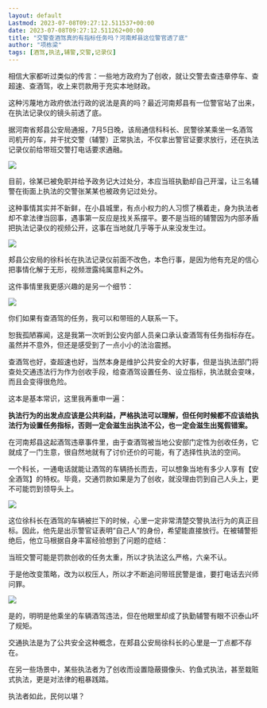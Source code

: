```yaml
---
layout: default
Lastmod: 2023-07-08T09:27:12.511537+00:00
date: 2023-07-08T09:27:12.511262+00:00
title: "交警查酒驾真的有指标任务吗？河南郏县这位警官透了底"
author: "项栋梁"
tags: [酒驾,执法,辅警,交警,记录仪]
---
```


相信大家都听过类似的传言：一些地方政府为了创收，就让交警去查违章停车、查超速、查酒驾，收上来罚款用于充实本地财政。

  

这种污蔑地方政府依法行政的说法是真的吗？最近河南郏县有一位警官站了出来，在执法记录仪的镜头前透了底。

  

据河南省郏县公安局通报，7月5日晚，该局通信科科长、民警徐某乘坐一名酒驾司机开的车，并干扰交警（辅警）正常执法，不仅拿出警官证要求放行，还在执法记录仪前给带班交警打电话要求通融。

  

![](https://images.weserv.nl/?url=https%3A//mmbiz.qpic.cn/mmbiz_jpg/TP65WXCia4CLcojhZM8ep7QcMGf14lkh2TYibib05TWX5HACzOpfQgiar22V59pJegmcEgC51ibPHwNekmEfqDF9mpQ/640%3Fwx_fmt%3Djpeg)

  

目前，徐某已被免职并给予政务记大过处分，本应当班执勤却自己开溜，让三名辅警在街面上执法的交警张某某也被政务记过处分。  

  

这种事情其实并不新鲜，在小县城里，有点小权力的人习惯了横着走，身为执法者却不拿法律当回事，遇事第一反应是找关系摆平。要不是当班的辅警因为内部矛盾把执法记录仪的视频公开，这事在当地就几乎等于从来没发生过。

  

![](https://images.weserv.nl/?url=https%3A//mmbiz.qpic.cn/mmbiz_jpg/TP65WXCia4CLcojhZM8ep7QcMGf14lkh2xJdZFsepI9vL2V9iaFZXd17DrrBFib9ibklWBtdlHReOwrlI4PXb1NEKQ/640%3Fwx_fmt%3Djpeg)

  

郏县公安局的徐科长在执法记录仪前面不改色，本色行事，是因为他有充足的信心把事情化解于无形，视频泄露纯属意料之外。

  

这件事情里我更感兴趣的是另一个细节：  

  

![](https://images.weserv.nl/?url=https%3A//mmbiz.qpic.cn/mmbiz_jpg/TP65WXCia4CLcojhZM8ep7QcMGf14lkh2cRpiauldTag14HpR2NnIFJ6ibbyvOjcYParvu1dRg3xMaqLjQa7CZnew/640%3Fwx_fmt%3Djpeg)

  

你们如果有查酒驾的任务，我可以和带班的人联系一下。  

  

恕我孤陋寡闻，这是我第一次听到公安内部人员亲口承认查酒驾有任务指标存在。虽然并不意外，但还是感受到了一点小小的法治震撼。

  

查酒驾也好，查超速也好，当然本身是维护公共安全的大好事，但是当执法部门将查处交通违法行为作为创收手段，给查酒驾设置任务、设立指标，执法就会变味，而且会变得很危险。

  

这本是基本常识，这里我再重申一遍：  

  

**执法行为的出发点应该是公共利益，严格执法可以理解，但任何时候都不应该给执法行为设置任务指标，否则一定会滋生出执法不公，也一定会滋生出冤假错案。**

  

在河南郏县这起酒驾违章事件里，由于查酒驾被当地公安部门定性为创收任务，它就成了一门生意，很自然地就有了讨价还价的可能，有了选择性执法的空间。

  

一个科长，一通电话就能让酒驾的车辆扬长而去，可以想象当地有多少人享有【安全酒驾】的特权。毕竟，交通罚款如果是为了创收，就没理由罚到自己人头上，更不可能罚到领导头上。

  

![](https://images.weserv.nl/?url=https%3A//mmbiz.qpic.cn/mmbiz_jpg/TP65WXCia4CLcojhZM8ep7QcMGf14lkh2HiaW9lfBt5qQ4oM2C5X61VjCThJcyw9HcKw2uQSaJzEuUqG8WOgE7hQ/640%3Fwx_fmt%3Djpeg)

  

这位徐科长在酒驾的车辆被拦下的时候，心里一定非常清楚交警执法行为的真正目标。因此，他先是出示警官证表明“自己人”的身份，希望能直接放行。在被辅警拒绝后，他立马根据自身丰富经验想到了问题的症结：

  

当班交警可能是罚款创收的任务太重，所以才执法这么严格，六亲不认。

  

于是他改变策略，改为以权压人，所以才不断追问带班民警是谁，要打电话去兴师问罪。

  

![](https://images.weserv.nl/?url=https%3A//mmbiz.qpic.cn/mmbiz_jpg/TP65WXCia4CLcojhZM8ep7QcMGf14lkh28rlFiclCMbOWQ4evBYvk9GDXmRibFcO54jW60lMYZzFUFdIj0wHK4sKA/640%3Fwx_fmt%3Djpeg)

是的，明明是他乘坐的车辆酒驾违法，但在他眼里却成了执勤辅警有眼不识泰山坏了规矩。

  

交通执法是为了公共安全这种概念，在郏县公安局徐科长的心里是一丁点都不存在。

  

在另一些场景中，某些执法者为了创收而设置隐蔽摄像头、钓鱼式执法，甚至栽赃式执法，更是对法律的粗暴践踏。

  

执法者如此，民何以堪？

